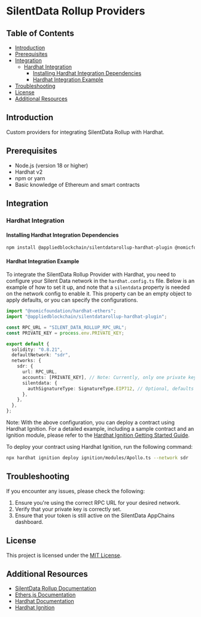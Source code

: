 # SilentData Rollup Providers

## Table of Contents

- [Introduction](#introduction)
- [Prerequisites](#prerequisites)
- [Integration](#integration)
  - [Hardhat Integration](#hardhat-integration)
    - [Installing Hardhat Integration Dependencies](#installing-hardhat-integration-dependencies)
    - [Hardhat Integration Example](#hardhat-integration-example)
- [Troubleshooting](#troubleshooting)
- [License](#license)
- [Additional Resources](#additional-resources)

## Introduction

Custom providers for integrating SilentData Rollup with Hardhat.

## Prerequisites

- Node.js (version 18 or higher)
- Hardhat v2
- npm or yarn
- Basic knowledge of Ethereum and smart contracts

## Integration

### Hardhat Integration

#### Installing Hardhat Integration Dependencies

```bash
npm install @appliedblockchain/silentdatarollup-hardhat-plugin @nomicfoundation/hardhat-ethers@3
```

#### Hardhat Integration Example

To integrate the SilentData Rollup Provider with Hardhat, you need to configure your Silent Data network in the `hardhat.config.ts` file. Below is an example of how to set it up, and note that a `silentdata` property is needed on the network config to enable it. This property can be an empty object to apply defaults, or you can specify the configurations.

```typescript
import "@nomicfoundation/hardhat-ethers";
import "@appliedblockchain/silentdatarollup-hardhat-plugin";

const RPC_URL = "SILENT_DATA_ROLLUP_RPC_URL";
const PRIVATE_KEY = process.env.PRIVATE_KEY;

export default {
  solidity: "0.8.21",
  defaultNetwork: "sdr",
  networks: {
    sdr: {
      url: RPC_URL,
      accounts: [PRIVATE_KEY], // Note: Currently, only one private key can be passed to the network accounts configuration.
      silentdata: {
        authSignatureType: SignatureType.EIP712, // Optional, defaults to RAW
      },
    },
  },
};
```

Note: With the above configuration, you can deploy a contract using Hardhat Ignition. For a detailed example, including a sample contract and an Ignition module, please refer to the [Hardhat Ignition Getting Started Guide](https://hardhat.org/ignition/docs/getting-started).

To deploy your contract using Hardhat Ignition, run the following command:

```bash
npx hardhat ignition deploy ignition/modules/Apollo.ts --network sdr
```

## Troubleshooting

If you encounter any issues, please check the following:

1. Ensure you're using the correct RPC URL for your desired network.
2. Verify that your private key is correctly set.
3. Ensure that your token is still active on the SilentData AppChains dashboard.

## License

This project is licensed under the [MIT License](LICENSE).

## Additional Resources

- [SilentData Rollup Documentation](https://docs.silentdata.com)
- [Ethers.js Documentation](https://docs.ethers.org/v6/)
- [Hardhat Documentation](https://hardhat.org/docs)
- [Hardhat Ignition](https://hardhat.org/hardhat-runner/plugins/nomiclabs-hardhat-ignition)
